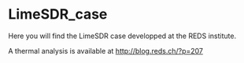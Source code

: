 # LimeSDR_case

Here you will find the LimeSDR case developped at the REDS institute.

A thermal analysis is available at http://blog.reds.ch/?p=207
